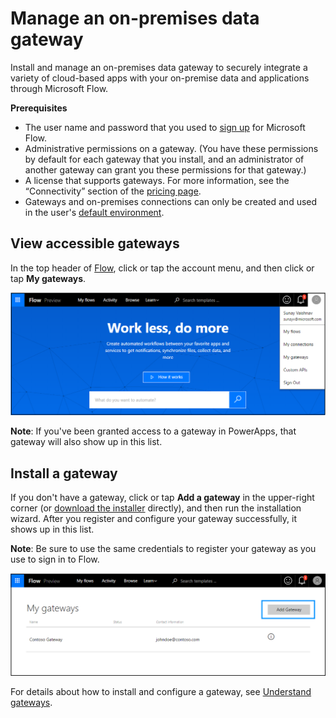 <properties
    pageTitle="Manage gateways | Microsoft Flow"
    description="View and install an on-premises data gateway in Microsoft Flow"
    services=""
    suite="flow"
    documentationCenter="na"
    authors="sunaysv"
    manager="erikre"
    editor=""
    tags=""/>

<tags
   ms.service="flow"
   ms.devlang="na"
   ms.topic="article"
   ms.tgt_pltfrm="na"
   ms.workload="na"
   ms.date="07/05/2016"
   ms.author="sunayv"/>

# Manage an on-premises data gateway #
Install and manage an on-premises data gateway to securely integrate a variety of cloud-based apps with your on-premise data and applications through Microsoft Flow.

**Prerequisites**

- The user name and password that you used to [sign up](sign-up-sign-in.md) for Microsoft Flow.
- Administrative permissions on a gateway. (You have these permissions by default for each gateway that you install, and an administrator of another gateway can grant you these permissions for that gateway.)
- A license that supports gateways. For more information, see the “Connectivity” section of the [pricing page](https://flow.microsoft.com/pricing/).
- Gateways and on-premises connections can only be created and used in the user's [default environment](environments-overview-maker.md).

## View accessible gateways
In the top header of [Flow](https://flow.microsoft.com), click or tap the account menu, and then click or tap **My gateways**.

![Gateway under manage][1]

**Note**: If you've been granted access to a gateway in PowerApps, that gateway will also show up in this list.

## Install a gateway
If you don't have a gateway, click or tap **Add a gateway** in the upper-right corner (or [download the installer](http://go.microsoft.com/fwlink/?LinkID=820580&clcid=0x409) directly), and then run the installation wizard. After you register and configure your gateway successfully, it shows up in this list.

**Note**: Be sure to use the same credentials to register your gateway as you use to sign in to Flow.

![Gateway installation][2]

For details about how to install and configure a gateway, see [Understand gateways](gateway-reference.md).

<!-- Image references -->
[1]: ./media/manage-gateway/view-gateways.png
[2]: ./media/manage-gateway/list-gateways.png
